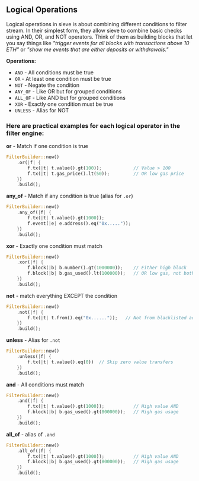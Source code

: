 ## Logical Operations
Logical operations in sieve is about combining different conditions to filter stream. In their simplest form, they allow sieve to combine basic checks using AND, OR, and NOT operators. Think of them as building blocks that let you say things like *"trigger events for all blocks with transactions above 10 ETH"* or *"show me events that are either deposits or withdrawals."*

**Operations:**

- `AND` - All conditions must be true
- `OR` - At least one condition must be true
- `NOT` - Negate the condition
- `ANY_OF` - Like OR but for grouped conditions
- `ALL_OF` - Like AND but for grouped conditions
- `XOR` - Exactly one condition must be true
- `UNLESS` - Alias for NOT

### Here are practical examples for each logical operator in the filter engine:

**or** - Match if one condition is true

```rust
FilterBuilder::new()
    .or(|f| {
        f.tx(|t| t.value().gt(100));            // Value > 100
        f.tx(|t| t.gas_price().lt(50));         // OR low gas price
    })
    .build();
```
**any_of** - Match if any condition is true (alias for `.or`)

```rust
FilterBuilder::new()
    .any_of(|f| {
        f.tx(|t| t.value().gt(1000));              
        f.event(|e| e.address().eq("0x.....")); 
    })
    .build();
```

**xor** - Exactly one condition must match 

```rust
FilterBuilder::new()
    .xor(|f| {
        f.block(|b| b.number().gt(1000000));    // Either high block
        f.block(|b| b.gas_used().lt(100000));   // OR low gas, not both
    })
    .build();
```

**not** - match everything EXCEPT the condition

```rust
FilterBuilder::new()
    .not(|f| {
        f.tx(|t| t.from().eq("0x......"));   // Not from blacklisted address
    })
    .build();

```

**unless** - Alias for `.not`

```rust
FilterBuilder::new()
    .unless(|f| {
        f.tx(|t| t.value().eq(0))  // Skip zero value transfers
    })
    .build();
```

**and** - All conditions must match 

```rust
FilterBuilder::new()
    .and(|f| {
        f.tx(|t| t.value().gt(1000));           // High value AND
        f.block(|b| b.gas_used().gt(800000));   // High gas usage
    })
    .build();
```

**all_of** - alias of `.and`

```rust
FilterBuilder::new()
    .all_of(|f| {
        f.tx(|t| t.value().gt(1000));           // High value AND
        f.block(|b| b.gas_used().gt(800000));   // High gas usage
    })
    .build();
```